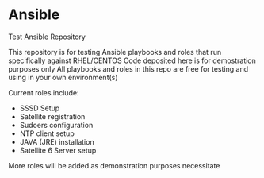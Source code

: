 # Ansible
Test Ansible Repository

This repository is for testing Ansible playbooks and roles that run specifically against RHEL/CENTOS
Code deposited here is for demostration purposes only
All playbooks and roles in this repo are free for testing and using in your own environment(s)

Current roles include:

* SSSD Setup
* Satellite registration
* Sudoers configuration
* NTP client setup
* JAVA (JRE) installation
* Satellite 6 Server setup

More roles will be added as demonstration purposes necessitate 
